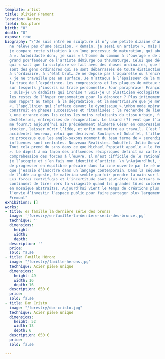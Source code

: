 ```yaml
---
template: artist
title: Olivier Fremont
location: Nantes
field: Sculpture
birth: "0"
death: "0"
expose: true
biography: "\"Je suis entré en sculpture il n’y une petite dizaine d’année. La sculpture
  ne relève pas d’une décision, « demain, je serai un artiste », mais à posteriori,
  je compare cette situation à un long processus de maturation, qui aboutit à « s’autoriser
  à ». Autodidacte donc, je suis « l’homme du commun à l’ouvrage » de Jean Dubuffet,
  grand pourfendeur de l’artiste démiurge ou thaumaturge. Celui que décrit David Smith,
  qui « sait que la sculpture se fait avec des choses ordinaires, que les sculpteurs
  sont des gens ordinaires qui se sont débarrassés de toute distinction pour revenir
  à l’ordinaire, à l’état brut… Je ne dépose pas l’aquarelle ou l’encre sur le papier,
  \ je ne travaille pas en surface. Je m’attaque à l’épaisseur de la matière et à
  la trace de l’expérience. Les compressions et les plaques de métaux sont des palimpsestes
  sur lesquels j’inscris ma trace personnelle. Pour paraphraser François Dagognet
  : suis-je un dadaïste qui ironise ? Suis-je un plasticien écologiste qui exhibe
  les restes de l’hyper consommation pour la dénoncer ? Plus intimement, c’est probablement
  mon rapport au temps  à la dégradation, et la meurtrissure que je mets en jeu :
  «… l’apollinien qui s’efface devant le dyonisaque ».\nMon mode opératoire s’est
  construit en phases successives et ritualisées : la recherche de lieux de collecte,
  \ une errance dans les coins les moins reluisants du tissu urbain, friches industrielles,
  déchèteries, entreprises de récupération. Le hasard (?) veut que l’industriel qui
  me fournit aujourd’hui ait précédemment alimenté César en compressions. Ensuite
  stocker, laisser mûrir l’idée, et enfin me mettre au travail. C’est la quête d’un
  accidentel heureux, celui que décrivent Soulages et Dubuffet, l’illustration de
  ce processus que les anglo-saxons nomment du beau terme de « serendipity ».\nLes
  influences sont centrales, Nouveaux Réalistes, Dubuffet, Julio Gonzales, David Smith.
  Tout cela prend du sens dans ce que Michael Peppiatt appelle « le feu sous la cendre
  ». Le digest à ma façon des influences réciproques définit ma carte mentale, ma
  compréhension des forces à l’œuvre. Il m’est difficile de le rationaliser, donc
  je l’accepte et j’en fais mon identité d’artiste. \n \nAujourd’hui, je continue
  de progresser en équilibre précaire dans la zone ouverte par le ré usage des matières,
  que j’essaie d’inscrire dans un langage contemporain. Dans la séquence itérative
  de l’idée au geste, le matériau semble parfois prendre la main sur l’intention.
  Les forces centrifuges et l’incertitude sont peut-être les moteurs même. Les compressions
  continuent de tirer vers la visagéité quand les grandes tôles colorées s’assemblent
  en mosaïque abstraites. Aujourd’hui vient le temps de créations plus dilatées, et
  l’envie d’investir l’espace public pour faire partager plus largement\"\n\nOlivier
  Fremont"
exhibitions: []
works:
- title: en famille la dernière série des bronze
  image: "/forestry/en-famille-la-derniere-serie-des-bronze.jpg"
  technique: ''
  dimensions:
    height: 
    width: 
    depth: 
  description: ''
  price: 
  sold: false
- title: Famille Hérons
  image: "/forestry/famille-herons.jpg"
  technique: Acier pièce unique
  dimensions:
    height: 49
    width: 16
    depth: 16
  description: 650 €
  price: 
  sold: false
- title: Don Cristo
  image: "/forestry/don-cristo.jpg"
  technique: Acier pièce unique
  dimensions:
    height: 52
    width: 13
    depth: 6
  description: 650 €
  price: 
  sold: false

---
```

